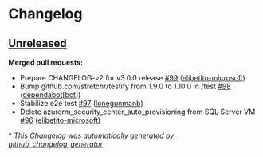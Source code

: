 # Changelog

## [Unreleased](https://github.com/Azure/terraform-azure-mdc-defender-plans-azure/tree/HEAD)

**Merged pull requests:**

- Prepare CHANGELOG-v2 for v3.0.0 release [\#99](https://github.com/Azure/terraform-azure-mdc-defender-plans-azure/pull/99) ([elibetito-microsoft](https://github.com/elibetito-microsoft))
- Bump github.com/stretchr/testify from 1.9.0 to 1.10.0 in /test [\#98](https://github.com/Azure/terraform-azure-mdc-defender-plans-azure/pull/98) ([dependabot[bot]](https://github.com/apps/dependabot))
- Stabilize e2e test [\#97](https://github.com/Azure/terraform-azure-mdc-defender-plans-azure/pull/97) ([lonegunmanb](https://github.com/lonegunmanb))
- Delete azurerm\_security\_center\_auto\_provisioning from SQL Server VM [\#96](https://github.com/Azure/terraform-azure-mdc-defender-plans-azure/pull/96) ([elibetito-microsoft](https://github.com/elibetito-microsoft))



\* *This Changelog was automatically generated by [github_changelog_generator](https://github.com/github-changelog-generator/github-changelog-generator)*
